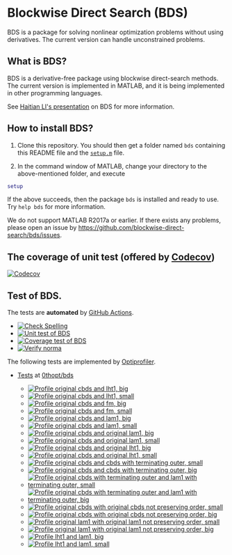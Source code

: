 # Blockwise Direct Search (BDS)

BDS is a package for solving nonlinear optimization problems without using derivatives. The current version can handle unconstrained problems. 

## What is BDS?

BDS is a derivative-free package using blockwise direct-search methods. The current version is implemented in MATLAB, and it is being implemented in other programming languages.

See [Haitian LI's presentation](https://lht97.github.io/documents/DFOS2024.pdf) on BDS for more information.

## How to install BDS?

1. Clone this repository. You should then get a folder named `bds` containing this README file and the
[`setup.m`](https://github.com/blockwise-direct-search/bds/blob/main/setup.m) file.

2. In the command window of MATLAB, change your directory to the above-mentioned folder, and execute

```matlab
setup
```

If the above succeeds, then the package `bds` is installed and ready to use. Try `help bds` for more information.

We do not support MATLAB R2017a or earlier. If there exists any problems, please open an issue by
https://github.com/blockwise-direct-search/bds/issues.

## The coverage of unit test (offered by [Codecov](https://about.codecov.io/))

[![Codecov](https://img.shields.io/codecov/c/github/blockwise-direct-search/bds?style=for-the-badge&logo=codecov)](https://app.codecov.io/github/blockwise-direct-search/bds)

## Test of BDS.
The tests are **automated** by [GitHub Actions](https://docs.github.com/en/actions).
- [![Check Spelling](https://github.com/blockwise-direct-search/bds/actions/workflows/spelling.yml/badge.svg)](https://github.com/blockwise-direct-search/bds/actions/workflows/spelling.yml)
- [![Unit test of BDS](https://github.com/blockwise-direct-search/bds/actions/workflows/unit_test.yml/badge.svg)](https://github.com/blockwise-direct-search/bds/actions/workflows/unit_test.yml)
- [![Coverage test of BDS](https://github.com/blockwise-direct-search/bds/actions/workflows/unit_test_coverage.yml/badge.svg)](https://github.com/blockwise-direct-search/bds/actions/workflows/unit_test_coverage.yml)
- [![Verify norma](https://github.com/zeroth-order-optimization/bds/actions/workflows/verify_norma.yml/badge.svg)](https://github.com/zeroth-order-optimization/bds/actions/workflows/verify_norma.yml)

The following tests are implemented by [Optiprofiler](https://github.com/optiprofiler/optiprofiler).
    
- [Tests](https://github.com/0thopt/bds/actions) at [0thopt/bds](https://github.com/0thopt/bds)

    - [![Profile original cbds and lht1, big](https://github.com/0thopt/bds/actions/workflows/profile_orig_cbds_lht1_big.yml/badge.svg)](https://github.com/0thopt/bds/actions/workflows/profile_orig_cbds_lht1_big.yml)
    - [![Profile original cbds and lht1, small](https://github.com/0thopt/bds/actions/workflows/profile_orig_cbds_lht1_small.yml/badge.svg)](https://github.com/0thopt/bds/actions/workflows/profile_orig_cbds_lht1_small.yml)
    - [![Profile original cbds and fm, big](https://github.com/0thopt/bds/actions/workflows/profile_orig_cbds_fm_big.yml/badge.svg)](https://github.com/0thopt/bds/actions/workflows/profile_orig_cbds_fm_big.yml)
    - [![Profile original cbds and fm, small](https://github.com/0thopt/bds/actions/workflows/profile_orig_cbds_fm_small.yml/badge.svg)](https://github.com/0thopt/bds/actions/workflows/profile_orig_cbds_fm_small.yml)
    - [![Profile original cbds and lam1, big](https://github.com/0thopt/bds/actions/workflows/profile_orig_cbds_lam1_big.yml/badge.svg)](https://github.com/0thopt/bds/actions/workflows/profile_orig_cbds_lam1_big.yml)
    - [![Profile original cbds and lam1, small](https://github.com/0thopt/bds/actions/workflows/profile_orig_cbds_lam1_small.yml/badge.svg)](https://github.com/0thopt/bds/actions/workflows/profile_orig_cbds_lam1_small.yml)
    - [![Profile original cbds and original lam1, big](https://github.com/0thopt/bds/actions/workflows/profile_orig_cbds_orig_lam1_big.yml/badge.svg)](https://github.com/0thopt/bds/actions/workflows/profile_orig_cbds_orig_lam1_big.yml)
    - [![Profile original cbds and original lam1, small](https://github.com/0thopt/bds/actions/workflows/profile_orig_cbds_orig_lam1_small.yml/badge.svg)](https://github.com/0thopt/bds/actions/workflows/profile_orig_cbds_orig_lam1_small.yml)
    - [![Profile original cbds and original lht1, big](https://github.com/0thopt/bds/actions/workflows/profile_orig_cbds_orig_lht1_big.yml/badge.svg)](https://github.com/0thopt/bds/actions/workflows/profile_orig_cbds_orig_lht1_big.yml)
    - [![Profile original cbds and original lht1, small](https://github.com/0thopt/bds/actions/workflows/profile_orig_cbds_orig_lht1_small.yml/badge.svg)](https://github.com/0thopt/bds/actions/workflows/profile_orig_cbds_orig_lht1_small.yml)
    - [![Profile original cbds and cbds with terminating outer, small](https://github.com/0thopt/bds/actions/workflows/profile_orig_cbds_orig_cbds_terminate_outer_small.yml/badge.svg)](https://github.com/0thopt/bds/actions/workflows/profile_orig_cbds_orig_cbds_terminate_outer_small.yml)
    - [![Profile original cbds and cbds with terminating outer, big](https://github.com/0thopt/bds/actions/workflows/profile_orig_cbds_orig_cbds_terminate_outer_big.yml/badge.svg)](https://github.com/0thopt/bds/actions/workflows/profile_orig_cbds_orig_cbds_terminate_outer_big.yml)
    - [![Profile original cbds with terminating outer and lam1 with terminating outer, small](https://github.com/0thopt/bds/actions/workflows/profile_cbds_terminate_outer_lam1_terminate_outer_small.yml/badge.svg)](https://github.com/0thopt/bds/actions/workflows/profile_cbds_terminate_outer_lam1_terminate_outer_small.yml)
    - [![Profile original cbds with terminating outer and lam1 with terminating outer, big](https://github.com/0thopt/bds/actions/workflows/profile_cbds_terminate_outer_lam1_terminate_outer_big.yml/badge.svg)](https://github.com/0thopt/bds/actions/workflows/profile_cbds_terminate_outer_lam1_terminate_outer_big.yml)
    - [![Profile original cbds with original cbds not preserving order, small](https://github.com/0thopt/bds/actions/workflows/profile_orig_cbds_orig_cbds_not_preserve_order_small.yml/badge.svg)](https://github.com/0thopt/bds/actions/workflows/profile_orig_cbds_orig_cbds_not_preserve_order_small.yml)
    - [![Profile original cbds with original cbds not preserving order, big](https://github.com/0thopt/bds/actions/workflows/profile_orig_cbds_orig_cbds_not_preserve_order_big.yml/badge.svg)](https://github.com/0thopt/bds/actions/workflows/profile_orig_cbds_orig_cbds_not_preserve_order_big.yml)
    - [![Profile original lam1 with original lam1 not preserving order, small](https://github.com/0thopt/bds/actions/workflows/profile_orig_lam1_orig_lam1_not_preserve_order_small.yml/badge.svg)](https://github.com/0thopt/bds/actions/workflows/profile_orig_lam1_orig_lam1_not_preserve_order_small.yml)
    - [![Profile original lam1 with original lam1 not preserving order, big](https://github.com/0thopt/bds/actions/workflows/profile_orig_lam1_orig_lam1_not_preserve_order_big.yml/badge.svg)](https://github.com/0thopt/bds/actions/workflows/profile_orig_lam1_orig_lam1_not_preserve_order_big.yml)
    - [![Profile lht1 and lam1, big](https://github.com/0thopt/bds/actions/workflows/profile_lht1_lam1_big.yml/badge.svg)](https://github.com/0thopt/bds/actions/workflows/profile_lht1_lam1_big.yml)
    - [![Profile lht1 and lam1, small](https://github.com/0thopt/bds/actions/workflows/profile_lht1_lam1_small.yml/badge.svg)](https://github.com/0thopt/bds/actions/workflows/profile_lht1_lam1_small.yml)